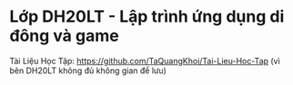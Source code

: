 # Lớp DH20LT - Lập trình ứng dụng di đông và game
Tài Liệu Học Tập: https://github.com/TaQuangKhoi/Tai-Lieu-Hoc-Tap (vì bên DH20LT không đủ không gian để lưu)
